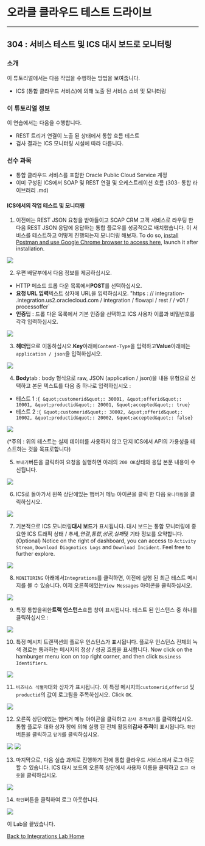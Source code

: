 # 오라클 클라우드 테스트 드라이브 #
-----
## 304 : 서비스 테스트 및 ICS 대시 보드로 모니터링 ##


### 소개 ###
이 튜토리얼에서는 다음 작업을 수행하는 방법을 보여줍니다. 
- ICS (통합 클라우드 서비스)에 의해 노출 된 서비스 소비 및 모니터링 

### 이 튜토리얼 정보 ###
이 연습에서는 다음을 수행합니다. 
- REST 트리거 연결이 노출 된 상태에서 통합 흐름 테스트 
- 검사 결과는 ICS 모니터링 시설에 따라 다릅니다. 

### 선수 과목 ###

- 통합 클라우드 서비스를 포함한 Oracle Public Cloud Service 계정 
- 이미 구성된 ICS에서 SOAP 및 REST 연결 및 오케스트레이션 흐름 (303- 통합 라이브러리 .md) 

#### ICS에서의 작업 테스트 및 모니터링 

1. 이전에는 REST JSON 요청을 받아들이고 SOAP CRM 고객 서비스로 라우팅 한 다음 REST JSON 응답에 응답하는 통합 플로우를 성공적으로 배치했습니다. 이 서비스를 테스트하고 어떻게 진행되는지 모니터링 해보자. 
	To do so, [install Postman and use Google Chrome browser to access here](https://chrome.google.com/webstore/detail/postman/fhbjgbiflinjbdggehcddcbncdddomop), launch it after installation.


![](images/304/00.postman.launch.png)


2. 우편 배달부에서 다음 정보를 제공하십시오. 
- HTTP 메소드 드롭 다운 목록에서**POST**를 선택하십시오. 
- **요청 URL 입력**텍스트 상자에 URL을 입력하십시오. &quot;https : // integration- <Your ICS Identity Domain> .integration.us2.oraclecloud.com / integration / flowapi / rest / <Your Integration Service Name> / v01 / processoffer` 
- **인증**탭 : 드롭 다운 목록에서 기본 인증을 선택하고 ICS 사용자 이름과 비밀번호를 각각 입력하십시오. 

![](images/304/00.postman.basic.png)


3. **헤더**탭으로 이동하십시오.**Key**아래에`Content-Type`을 입력하고**Value**아래에는`application / json`을 입력하십시오. 

![](images/304/00.postman.headers.png)


4. **Body**tab : body 형식으로 raw, JSON (application / json)을 내용 유형으로 선택하고 본문 텍스트를 다음 중 하나로 입력하십시오 : 
- 테스트 1 :`{ &quot;customerid&quot;: 30001, &quot;offerid&quot;: 10001, &quot;productid&quot;: 20001, &quot;accepted&quot;: true}` 
- 테스트 2 :`{ &quot;customerid&quot;: 30002, &quot;offerid&quot;: 10002, &quot;productid&quot;: 20002, &quot;accepted&quot;: false}` 

![](images/304/00.postman.body.png)


(\*주의 : 위의 테스트는 실제 데이터를 사용하지 않고 단지 ICS에서 API의 가용성을 테스트하는 것을 목표로합니다) 

5. `보내기`버튼을 클릭하여 요청을 실행하면 아래의 `200 OK`상태와 응답 본문 내용이 수신됩니다. 

![](images/304/00.postman.response.png)


6. ICS로 돌아가서 왼쪽 상단에있는 햄버거 메뉴 아이콘을 클릭 한 다음 `모니터링`을 클릭하십시오. 

![](images/304/03.monitoring.home.png)


7. 기본적으로 ICS 모니터링**대시 보드**가 표시됩니다. 대시 보드는 통합 모니터링에 중요한 ICS 트래픽 상태 / 추세,*연결*,*통합*,*성공*,*실패*및 기타 정보를 요약합니다. 
	(Optional) Notice on the right of dashboard, you can access to `Activity Stream`, `Download Diagnotics Logs` and `Download Incident`. Feel free to further explore.


![](images/304/04.monitoring.dashboard.png)


8. `MONITORING` 아래에서`Integrations`를 클릭하면, 이전에 실행 된 최근 테스트 메시지를 볼 수 있습니다. 이제 오른쪽에있는`View Messages` 아이콘을 클릭하십시오. 

![](images/304/05.monitoring.integration.png)


9. 특정 통합을위한**트랙 인스턴스**흐름 창이 표시됩니다. 테스트 된 인스턴스 중 하나를 클릭하십시오 : 

![](images/304/06.monitoring.trackinstance.png)


10. 특정 메시지 트랜잭션의 플로우 인스턴스가 표시됩니다. 플로우 인스턴스 전체의 녹색 경로는 통과하는 메시지의 정상 / 성공 흐름을 표시합니다. 
	Now click on the hamburger menu icon on top right corner, and then click `Business Identifiers`.


![](images/304/07.monitoring.instance.png)


11. `비즈니스 식별자`대화 상자가 표시됩니다. 이 특정 메시지의`customerid`,`offerid` 및`productid`의 값이 로그됨을 주목하십시오. 
	Click `OK`.


![](images/304/08.monitoring.identifier.png)


12. 오른쪽 상단에있는 햄버거 메뉴 아이콘을 클릭하고 `감사 추적보기`를 클릭하십시오. 통합 플로우 대화 상자 창에 의해 실행 된 전체 활동의**감사 추적**이 표시됩니다. `확인`버튼을 클릭하고 `닫기`를 클릭하십시오. 

![](images/304/09.monitoring.audit.png)
![](images/304/10.monitoring.audit1.png)


13. 마지막으로, 다음 실습 과제로 진행하기 전에 통합 클라우드 서비스에서 로그 아웃 할 수 있습니다. ICS 대시 보드의 오른쪽 상단에서 사용자 이름을 클릭하고 `로그 아웃`을 클릭하십시오. 

![](images/304/11.logout.png)


14. `확인`버튼을 클릭하여 로그 아웃합니다. 

![](images/304/11.logout.confirm.png)


이 Lab을 끝냈습니다. 

[Back to Integrations Lab Home](README.md) 

